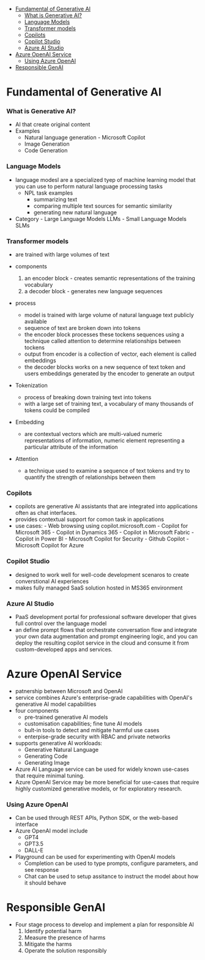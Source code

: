 - [Fundamental of Generative AI](#fundamental-of-generative-ai)
    - [What is Generative AI?](#what-is-generative-ai)
    - [Language Models](#language-models)
    - [Transformer models](#transformer-models)
    - [Copilots](#copilots)
    - [Copilot Studio](#copilot-studio)
    - [Azure AI Studio](#azure-ai-studio)
- [Azure OpenAI Service](#azure-openai-service)
    - [Using Azure OpenAI](#using-azure-openai)
- [Responsible GenAI](#responsible-genai)



# Fundamental of Generative AI

### What is Generative AI?
- AI that create original content
- Examples
    - Natural language generation - Microsoft Copilot
    - Image Generation
    - Code Generation
  
### Language Models
- language modesl are a specialized tyep of machine learning model that you can use to perform natural language processing tasks
  - NPL task examples
      - summarizing text
      - comparing multiple text sources for semantic similarity
      - generating new natural language
- Category
      - Large Language Models LLMs
      - Small Language Models SLMs


### Transformer models
- are trained with large volumes of text
- components
    1. an encoder block - creates semantic representations of the training vocabulary
    2. a decoder block - generates new language sequences

- process
    - model is trained with large volume of natural language text publicly available
    - sequence of text are broken down into tokens
    - the encoder block processes these tockens sequences using a technique called attention to determine relationships between tockens
    - output from encoder is a collection of vector, each element is called embeddings
    - the decoder blocks works on a new sequence of text token and users embeddings generated by the encoder to generate an output
  
- Tokenization
    - process of breaking down training text into tokens
    - with a large set of training text, a vocabulary of many thousands of tokens could be compiled

- Embedding
    - are contextual vectors which are multi-valued numeric representations of information, numeric element representing a particular attribute of the information
  
- Attention
    - a technique used to examine a sequence of text tokens and try to quantify the strength of relationships between them


### Copilots
  - copilots are generative AI assistants that are integrated into applications often as chat interfaces.
  - provides contextual support for comon task in applications
  - use cases:
        - Web browsing using copilot.microsoft.com
        - Copilot for Microsoft 365
        - Copilot in Dynamics 365
        - Copilot in Microsoft Fabric
        - Copilot in Power BI
        - Microsoft Copilot for Security
        - Github Copilot
        - Microsoft Copilot for Azure

### Copilot Studio
  - designed to work well for well-code development scenaros to create converstional AI experiences
  - makes fully managed SaaS solution hosted in MS365 environment

### Azure AI Studio
  - PaaS development portal for professional software developer that gives full control over the language model
  - an define prompt flows that orchestrate conversation flow and integrate your own data augmentation and prompt engineering logic, and you can deploy the resulting copilot service in the cloud and consume it from custom-developed apps and services.


# Azure OpenAI Service
  - patnership between Microsoft and OpenAI
  - service combines Azure's enterprise-grade capabilities with OpenAI's generative AI model capabilities
  - four components
      - pre-trained generative AI models
      - customisation capabilities; fine tune AI models
      - bult-in tools to detect and mitigate harmful use cases
      - enterpise-grade security with RBAC and private networks
  - supports generative AI workloads:
      - Generative Natural Language
      - Generating Code
      - Generating Image
  - Azure AI Language service can be used for widely known use-cases that require minimal tuning.
  - Azure OpenAI Service may be more beneficial for use-cases that require highly customized generative models, or for exploratory research.

### Using Azure OpenAI
  - Can be used through REST APIs, Python SDK, or the web-based interface
  - Azure OpenAI model include
      - GPT4
      - GPT3.5
      - DALL-E
  - Playground can be used for experimenting with OpenAI models
      - Completion can be used to type prompts, configure parameters, and see response
      - Chat can be used to setup assitance to instruct the model about how it should behave


# Responsible GenAI

- Four stage process to develop and implement a plan for responsible AI
    1. Identify potential harm
    2. Measure the presence of harms
    3. Mitigate the harms
    4. Operate the solution responsibly